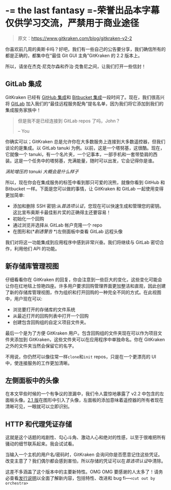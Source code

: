 # -= the last fantasy =-荣誉出品本字幕仅供学习交流，严禁用于商业途径

> 原文：<https://www.gitkraken.com/blog/gitkraken-v2-2>

你喜欢前几周的奥斯卡吗？好吧，我们有一些自己的公告要分享，我们确信所有的都是正确的，都集中在“最佳 Git GUI 主角”GitKraken 的 2.2 版本上。

所以，请坐在杰克·尼克尔森和乔治·克鲁尼之间，让我们打开一些信封！

## **GitLab 集成**

GitKraken 已经有 [GitHub 集成](https://support.gitkraken.com/integrations/github)和 [Bitbucket 集成](https://support.gitkraken.com/integrations/bitbucket)一段时间了。现在，我们很高兴将 [GitLab](https://about.gitlab.com/) 加入我们的“最佳远程服务配角”提名名单，因为我们将它添加到我们的集成服务家族中！

> 但是我不是已经连接到 GitLab repos 了吗，John？
> 
> – You

你确实可以；GitKraken 总是允许你在大多数服务上连接到大多数遥控器，但我们谈论的是集成。以 GitLab tanuki 为例。以前，这是一个塔努基，这很酷。现在，它就像一个 tanuki，有一个名片夹，一个记事本，一部手机和一套带垫肩的西装。这是一个任务中的塔努基，充满能量，随时可以出发，它会记得你是谁。

*涡轮增压的 tanuki 大概会是什么样子*

所以，现在你会在集成服务的标签中看到那只可爱的浣熊，就像你看到 GitHub 和 Bitbucket 一样。下面是您可以做的事情，让 GitKraken 和 GitLab 一起使用变得更加简单:

*   添加和删除 SSH 密钥:从*首选项认证*，您现在可以快速生成和管理您的密钥。这比宣布奥斯卡最佳影片奖的正确得主还要容易！
*   初始化一个回购
*   通过浏览并选择从 GitLab 帐户克隆一个 repo
*   在图形和(**剧透警告* *)左侧面板中查看 GitLab 远程头像

我们对将这一功能集成到应用程序中感到非常兴奋。我们将继续与 GitLab 密切合作，利用他们 API 的功能。

## **新存储库管理视图**

仔细看看你在 GitKraken 的回复，你会注意到一些巨大的变化，这些变化可能会让你在红地毯上惊艳四座。许多用户要求回购管理界面更加整洁和直观，因此创建了新的存储库管理视图，作为组织和打开回购的一种完全不同的方式。在此视图中，用户现在可以:

*   浏览要打开的存储库的文件系统
*   从最近打开的回购列表中打开一个回购
*   创建包含回购组的自定义项目文件夹。

最后一个是为了方便 GitKraken 用户。包含回购组的文件夹现在可以作为项目文件夹添加到 GitKraken，这些文件夹可以在应用程序中单独命名。你在 GitKraken 之外的文件夹当然会保留它的名字。

不用说，你仍然可以像往常一样`clone`和`init` repos，只是在一个更漂亮的 UI 中，使连接服务的工作更加清晰。

## **左侧面板中的头像**

在本文早些时候的一个有争议的泄漏中，我们令人震惊地暴露了 v2.2 中包含的左面板头像。[2.1 版](/blog/gitkraken-v2-1)在图形中引入了头像，左面板的添加意味着遥控器的所有者现在清晰可见，一眼就可以立即识别。

## **HTTP 和代理凭证存储**

这就是这个话题的戏剧性、勾心斗角、激动人心和绝对的性感，以至于很难把所有骚动的细节联系起来。我会试试看。

当输入一个主机的用户名/密码时，GitKraken 会询问你是否愿意记住这些凭证。改变主意了？我们偶尔都会感到害怕，所以存储的凭证可以在*首选项认证*中清除。

这差不多涵盖了这个版本中的主要新特性。OMG OMG 要感谢的人太多了！请务必查看[发行说明](https://support.gitkraken.com/release-notes/current#v2-2-0)以全面了解新内容，包括特性、改进和 bug fi—`<cut out by orchestra>`